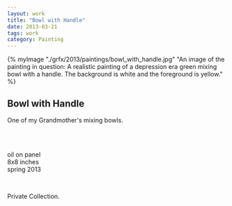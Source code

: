 ```yaml
---
layout: work 
title: "Bowl with Handle"
date: 2013-03-21
tags: work 
category: Painting 
---
```



{% myImage "./grfx/2013/paintings/bowl_with_handle.jpg" "An image of the painting in question: A realistic painting of a depression era green mixing bowl with a handle. The background is white and the foreground is yellow." %}

## Bowl with Handle 

One of my Grandmother's mixing bowls. 

<br/>
<br/>


oil on panel   
8x8 inches    
spring 2013     

<br/>

Private Collection.
